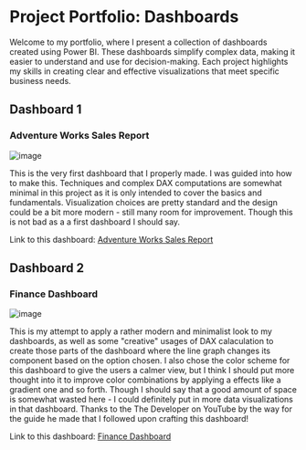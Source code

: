# Project Portfolio: Dashboards

Welcome to my portfolio, where I present a collection of dashboards created using Power BI. These dashboards simplify complex data, making it easier to understand and use for decision-making. Each project highlights my skills in creating clear and effective visualizations that meet specific business needs.

## Dashboard 1
### Adventure Works Sales Report
![image](https://github.com/user-attachments/assets/ba94285e-1617-42c5-8a66-3f784e39974d)

This is the very first dashboard that I properly made. I was guided into how to make this. Techniques and complex DAX computations are somewhat minimal in this project as it is only intended to cover the basics and fundamentals. Visualization choices are pretty standard and the design could be a bit more modern - still many room for improvement. Though this is not bad as a a first dashboard I should say.

Link to this dashboard: [Adventure Works Sales Report]()
## Dashboard 2
### Finance Dashboard
![image](https://github.com/user-attachments/assets/670cbf8b-ba14-4d51-981d-57ec5a7408f2)

This is my attempt to apply a rather modern and minimalist look to my dashboards, as well as some "creative" usages of DAX calaculation to create those parts of the dashboard where the line graph changes its component based on the option chosen. I also chose the color scheme for this dashboard to give the users a calmer view, but I think I should put more thought into it to improve color combinations by applying a effects like a gradient one and so forth. Though I should say that a good amount of space is somewhat wasted here - I could definitely put in more data visualizations in that dashboard. Thanks to the The Developer on YouTube by the way for the guide he made that I followed upon crafting this dashboard!

Link to this dashboard: [Finance Dashboard]()
